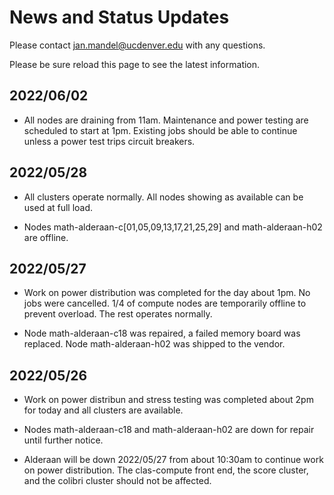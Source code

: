 # News and Status Updates

Please contact jan.mandel@ucdenver.edu with any questions.

Please be sure reload this page to see the latest information.

## 2022/06/02

* All nodes are draining from 11am. Maintenance and power testing are scheduled to start at 1pm. Existing jobs should be able to continue unless a power test trips circuit breakers.

## 2022/05/28

* All clusters operate normally. All nodes showing as available can be used at full load. 

* Nodes math-alderaan-c[01,05,09,13,17,21,25,29] and math-alderaan-h02 are offline.

## 2022/05/27 

* Work on power distribution was completed for the day about 1pm. No jobs were cancelled. 1/4 of compute nodes are temporarily offline to prevent overload. The rest operates normally.

* Node math-alderaan-c18 was repaired, a failed memory board was replaced. Node math-alderaan-h02 was shipped to the vendor. 



## 2022/05/26
* Work on power distribun and stress testing was completed about 2pm for today and all clusters are available.

* Nodes math-alderaan-c18 and math-alderaan-h02 are down for repair until further notice.

* Alderaan will be down 2022/05/27 from about 10:30am to continue work on power distribution. The clas-compute front end, the score cluster, and the colibri cluster should not be affected.
